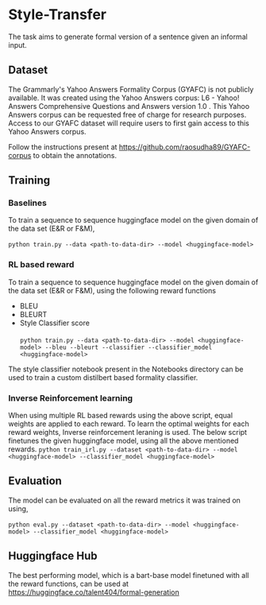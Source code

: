 # Style-Transfer
The task aims to generate formal version of a sentence given an informal input. 

## Dataset
The Grammarly's Yahoo Answers Formality Corpus (GYAFC) is not publicly available. It was created using the Yahoo Answers corpus: L6 - Yahoo! Answers Comprehensive Questions and Answers version 1.0 . This Yahoo Answers corpus can be requested free of charge for research purposes.
Access to our GYAFC dataset will require users to first gain access to this Yahoo Answers corpus.

Follow the instructions present at https://github.com/raosudha89/GYAFC-corpus to obtain the annotations.

## Training 
### Baselines
To train a sequence to sequence huggingface model on the given domain of the data set (E&R or F&M), <br><br>
`python train.py --data <path-to-data-dir> --model <huggingface-model>`

### RL based reward
To train a sequence to sequence huggingface model on the given domain of the data set (E&R or F&M), using the following reward functions
* BLEU
* BLEURT
* Style Classifier score <br><br>
`python train.py --data <path-to-data-dir> --model <huggingface-model> --bleu --bleurt --classifier --classifier_model <huggingface-model>`

The style classifier notebook present in the Notebooks directory can be used to train a custom distilbert based formality classifier.

### Inverse Reinforcement learning 
When using multiple RL based rewards using the above script, equal weights are applied to each reward. To learn the optimal weights for each reward weights, Inverse reinforcement leraning is used. The below script finetunes the given huggingface model, using all the above mentioned rewards.
`python train_irl.py --dataset <path-to-data-dir> --model <huggingface-model> --classifier_model <huggingface-model>`

## Evaluation
The model can be evaluated on all the reward metrics it was trained on using,<br><br>
`python eval.py --dataset <path-to-data-dir> --model <huggingface-model> --classifier_model <huggingface-model>`

## Huggingface Hub
The best performing model, which is a bart-base model finetuned with all the reward functions, can be used at https://huggingface.co/talent404/formal-generation
